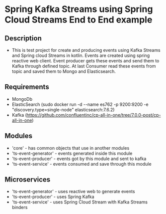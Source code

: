 # Spring Kafka Streams using Spring Cloud Streams End to End example

## Description

- This is test project for create and producing events using Kafka Streams and Spring cloud Streams in kotlin. Events
  are created using spring reactive web client. Event producer gets these events and send them to Kafka through defined
  topic. At last Consumer read these events from topic and saved them to Mongo and Elasticsearch.

## Requirements

- MongoDb
- ElasticSearch (sudo docker run -d --name es762 -p 9200:9200 -e "discovery.type=single-node" elasticsearch:7.6.2)
- Kafka (https://github.com/confluentinc/cp-all-in-one/tree/7.0.0-post/cp-all-in-one)

## Modules

- 'core' - has common objects that use in another modules
- 'ts-event-generator' - events generated inside this module
- 'ts-event-producer' - events got by this module and sent to kafka
- 'ts-event-service' - events consumed and save through this module

## Microservices

- 'ts-event-generator' - uses reactive web to generate events
- 'ts-event-producer' - uses Spring Kafka
- 'ts-event-service' - uses Spring Cloud Stream with Kafka Streams binders